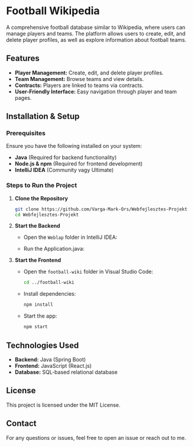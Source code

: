 # Football Wikipedia

A comprehensive football database similar to Wikipedia, where users can manage players and teams. The platform allows users to create, edit, and delete player profiles, as well as explore information about football teams.

## Features

- **Player Management:** Create, edit, and delete player profiles.
- **Team Management:** Browse teams and view details.
- **Contracts:** Players are linked to teams via contracts.
- **User-Friendly Interface:** Easy navigation through player and team pages.

## Installation & Setup

### Prerequisites

Ensure you have the following installed on your system:
- **Java** (Required for backend functionality)
- **Node.js & npm** (Required for frontend development)
- **IntelliJ IDEA** (Community vagy Ultimate)

### Steps to Run the Project

1. **Clone the Repository**
   ```sh
   git clone https://github.com/Varga-Mark-Ors/Webfejlesztes-Projekt
   cd Webfejlesztes-Projekt
   ```

2. **Start the Backend**
   - Open the `Weblap` folder in IntelliJ IDEA:
     
   - Run the Application.java:

3. **Start the Frontend**
   - Open the `football-wiki` folder in Visual Studio Code:
     ```sh
     cd ../football-wiki
     ```
   - Install dependencies:
     ```sh
     npm install
     ```
   - Start the app:
     ```sh
     npm start
     ```

## Technologies Used

- **Backend:** Java (Spring Boot)
- **Frontend:** JavaScript (React.js)
- **Database:** SQL-based relational database

## License

This project is licensed under the MIT License.

## Contact

For any questions or issues, feel free to open an issue or reach out to me.


